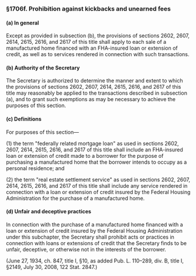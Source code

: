 ### §1706f. Prohibition against kickbacks and unearned fees ###

#### (a) In general ####

Except as provided in subsection (b), the provisions of sections 2602, 2607, 2614, 2615, 2616, and 2617 of this title shall apply to each sale of a manufactured home financed with an FHA-insured loan or extension of credit, as well as to services rendered in connection with such transactions.

#### (b) Authority of the Secretary ####

The Secretary is authorized to determine the manner and extent to which the provisions of sections 2602, 2607, 2614, 2615, 2616, and 2617 of this title may reasonably be applied to the transactions described in subsection (a), and to grant such exemptions as may be necessary to achieve the purposes of this section.

#### (c) Definitions ####

For purposes of this section—

(1) the term "federally related mortgage loan" as used in sections 2602, 2607, 2614, 2615, 2616, and 2617 of this title shall include an FHA-insured loan or extension of credit made to a borrower for the purpose of purchasing a manufactured home that the borrower intends to occupy as a personal residence; and

(2) the term "real estate settlement service" as used in sections 2602, 2607, 2614, 2615, 2616, and 2617 of this title shall include any service rendered in connection with a loan or extension of credit insured by the Federal Housing Administration for the purchase of a manufactured home.

#### (d) Unfair and deceptive practices ####

In connection with the purchase of a manufactured home financed with a loan or extension of credit insured by the Federal Housing Administration under this subchapter, the Secretary shall prohibit acts or practices in connection with loans or extensions of credit that the Secretary finds to be unfair, deceptive, or otherwise not in the interests of the borrower.

(June 27, 1934, ch. 847, title I, §10, as added Pub. L. 110–289, div. B, title I, §2149, July 30, 2008, 122 Stat. 2847.)